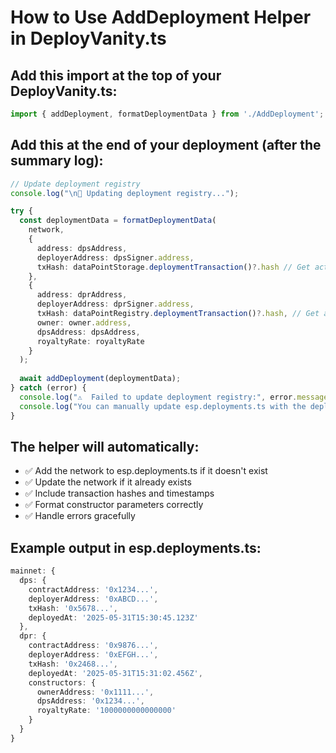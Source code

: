# How to Use AddDeployment Helper in DeployVanity.ts

## Add this import at the top of your DeployVanity.ts:

```typescript
import { addDeployment, formatDeploymentData } from './AddDeployment';
```

## Add this at the end of your deployment (after the summary log):

```typescript
// Update deployment registry
console.log("\n📝 Updating deployment registry...");

try {
  const deploymentData = formatDeploymentData(
    network,
    {
      address: dpsAddress,
      deployerAddress: dpsSigner.address,
      txHash: dataPointStorage.deploymentTransaction()?.hash // Get actual tx hash
    },
    {
      address: dprAddress,
      deployerAddress: dprSigner.address,
      txHash: dataPointRegistry.deploymentTransaction()?.hash, // Get actual tx hash
      owner: owner.address,
      dpsAddress: dpsAddress,
      royaltyRate: royaltyRate
    }
  );
  
  await addDeployment(deploymentData);
} catch (error) {
  console.log("⚠️  Failed to update deployment registry:", error.message);
  console.log("You can manually update esp.deployments.ts with the deployment info");
}
```

## The helper will automatically:
- ✅ Add the network to esp.deployments.ts if it doesn't exist
- ✅ Update the network if it already exists  
- ✅ Include transaction hashes and timestamps
- ✅ Format constructor parameters correctly
- ✅ Handle errors gracefully

## Example output in esp.deployments.ts:

```typescript
mainnet: {
  dps: {
    contractAddress: '0x1234...',
    deployerAddress: '0xABCD...',
    txHash: '0x5678...',
    deployedAt: '2025-05-31T15:30:45.123Z'
  },
  dpr: {
    contractAddress: '0x9876...',
    deployerAddress: '0xEFGH...',
    txHash: '0x2468...',
    deployedAt: '2025-05-31T15:31:02.456Z',
    constructors: {
      ownerAddress: '0x1111...',
      dpsAddress: '0x1234...',
      royaltyRate: '1000000000000000'
    }
  }
}
```